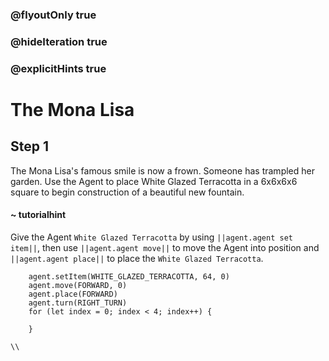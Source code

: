 ### @flyoutOnly true
### @hideIteration true
### @explicitHints true

# The Mona Lisa

## Step 1
The Mona Lisa's famous smile is now a frown. Someone has trampled her garden. Use the Agent to place White Glazed Terracotta in a 6x6x6x6 square to begin construction of a beautiful new fountain.


#### ~ tutorialhint 
Give the Agent `White Glazed Terracotta` by using ``||agent.agent set item||``, then use ``||agent.agent move||`` to move the Agent into position and ``||agent.agent place||`` to place the `White Glazed Terracotta`.

```ghost
    agent.setItem(WHITE_GLAZED_TERRACOTTA, 64, 0)
    agent.move(FORWARD, 0)
    agent.place(FORWARD)
    agent.turn(RIGHT_TURN)
    for (let index = 0; index < 4; index++) {
    	
    }
```
```template
\\
```
```package
```
